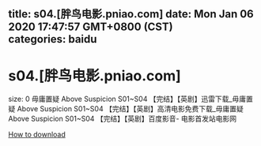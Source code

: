 
title: s04.[胖鸟电影.pniao.com]
date: Mon Jan 06 2020 17:47:57 GMT+0800 (CST)    
categories: baidu
---

# s04.[胖鸟电影.pniao.com]
size: 0
 毋庸置疑 Above Suspicion S01~S04 【完结】【英剧】迅雷下载_毋庸置疑 Above Suspicion S01~S04 【完结】【英剧】高清电影免费下载_毋庸置疑 Above Suspicion S01~S04 【完结】【英剧】百度影音- 电影首发站电影网
 

[How to download](https://bpcam.bemobtrk.com/go/2ceec3aa-1ca2-46d6-b9ff-aaa5c184517c?jno=1787)